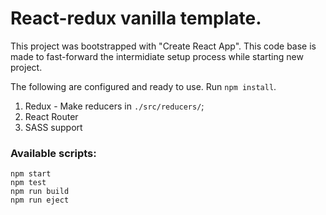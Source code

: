 # React-redux vanilla template.

This project was bootstrapped with "Create React App". This code base is made to fast-forward the intermidiate setup process while starting new project.

The following are configured and ready to use. Run `npm install`.  

1) Redux - Make reducers in `./src/reducers/`;
2) React Router
3) SASS support


### Available scripts:  
`npm start`  
`npm test`  
`npm run build`  
`npm run eject`  
